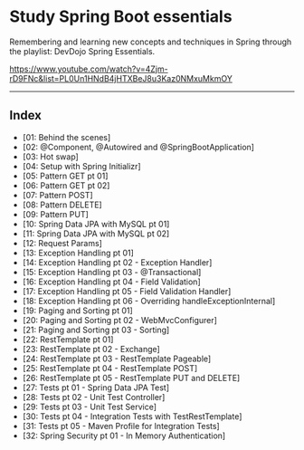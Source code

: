 # Study Spring Boot essentials

Remembering and learning new concepts and techniques in Spring through the playlist: DevDojo Spring Essentials.

https://www.youtube.com/watch?v=4Zjm-rD9FNc&list=PL0Un1HNdB4jHTXBeJ8u3Kaz0NMxuMkmOY

---

## <a name="index">Index</a>

- [01: Behind the scenes]
- [02: @Component, @Autowired and @SpringBootApplication]
- [03: Hot swap] 
- [04: Setup with Spring Initializr]
- [05: Pattern GET pt 01]
- [06: Pattern GET pt 02]   
- [07: Pattern POST]   
- [08: Pattern DELETE]   
- [09: Pattern PUT]   
- [10: Spring Data JPA with MySQL pt 01]   
- [11: Spring Data JPA with MySQL pt 02]   
- [12: Request Params]   
- [13: Exception Handling pt 01]   
- [14: Exception Handling pt 02 - Exception Handler]
- [15: Exception Handling pt 03 - @Transactional]   
- [16: Exception Handling pt 04 - Field Validation]
- [17: Exception Handling pt 05 - Field Validation Handler]   
- [18: Exception Handling pt 06 - Overriding handleExceptionInternal]
- [19: Paging and Sorting pt 01]   
- [20: Paging and Sorting pt 02 - WebMvcConfigurer]
- [21: Paging and Sorting pt 03 - Sorting]   
- [22: RestTemplate pt 01]   
- [23: RestTemplate pt 02 - Exchange]   
- [24: RestTemplate pt 03 - RestTemplate Pageable]   
- [25: RestTemplate pt 04 - RestTemplate POST]  
- [26: RestTemplate pt 05 - RestTemplate PUT and DELETE]
- [27: Tests pt 01 - Spring Data JPA Test]   
- [28: Tests pt 02 - Unit Test Controller]
- [29: Tests pt 03 - Unit Test Service]
- [30: Tests pt 04 - Integration Tests with TestRestTemplate]   
- [31: Tests pt 05 - Maven Profile for Integration Tests]
- [32: Spring Security pt 01 - In Memory Authentication]